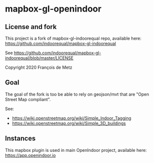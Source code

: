 # mapbox-gl-openindoor

## License and fork

This project is a fork of mapbox-gl-indoorequal repo, available here: https://github.com/indoorequal/mapbox-gl-indoorequal

See https://github.com/indoorequal/mapbox-gl-indoorequal/blob/master/LICENSE

Copyright 2020 François de Metz

## Goal

The goal of the fork is too be able to rely on geojson/mvt that are "Open Street Map compliant".

See:
* https://wiki.openstreetmap.org/wiki/Simple_Indoor_Tagging
* https://wiki.openstreetmap.org/wiki/Simple_3D_buildings

## Instances

This mapbox plugin is used in main OpenIndoor project, available here: https://app.openindoor.io